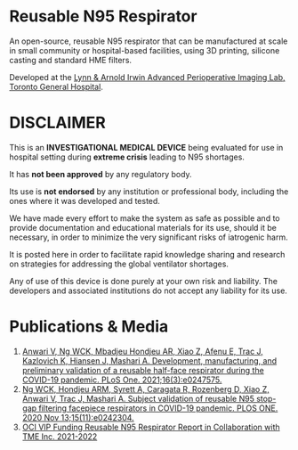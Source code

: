 # Reusable N95 Respirator
An open-source, reusable N95 respirator that can be manufactured at scale in small community or hospital-based facilities, using 3D printing, silicone casting and standard HME filters.

Developed at the [Lynn & Arnold Irwin Advanced Perioperative Imaging Lab, Toronto General Hospital](https://apil.ca).

# DISCLAIMER
This is an **INVESTIGATIONAL MEDICAL DEVICE** being evaluated for use
in hospital setting during **extreme crisis** leading to N95
shortages.

It has **not been approved** by any regulatory body.

Its use is **not endorsed** by any institution or professional body,
including the ones where it was developed and tested.

We have made every effort to make the system as safe as possible and to
provide documentation and educational materials for its use, should it be
necessary, in order to minimize the very significant risks of iatrogenic harm.

It is posted here in order to facilitate rapid knowledge sharing and research
on strategies for addressing the global ventilator shortages.

Any of use of this device is done purely at your own risk and liability. The
developers and associated institutions do not accept any liability for its use.

# Publications & Media
1. [Anwari V, Ng WCK, Mbadjeu Hondjeu AR, Xiao Z, Afenu E, Trac J, Kazlovich K, Hiansen J, Mashari A. Development, manufacturing, and preliminary validation of a reusable half-face respirator during the COVID-19 pandemic. PLoS One. 2021;16(3):e0247575.](https://doi.org/10.1371/journal.pone.0247575) 
2. [Ng WCK, Hondjeu ARM, Syrett A, Caragata R, Rozenberg D, Xiao Z, Anwari V, Trac J, Mashari A. Subject validation of reusable N95 stop-gap filtering facepiece respirators in COVID-19 pandemic. PLOS ONE. 2020 Nov 13;15(11):e0242304.](https://doi.org/10.1371/journal.pone.0242304) 
3. [OCI VIP Funding Reusable N95 Respirator Report in Collaboration with TME Inc. 2021-2022](https://hackmd.io/2YckHMyaT0aIxTetDs7KHw)
